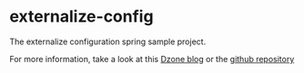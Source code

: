 # externalize-config

The externalize configuration spring sample project.

For more information, take a look at this [Dzone blog](https://dzone.com/articles/implementing-configuration-as-code-with-docker-and) or the [github repository](https://github.com/rprakashg/blog-demos/tree/master/externalize-config-demo)




